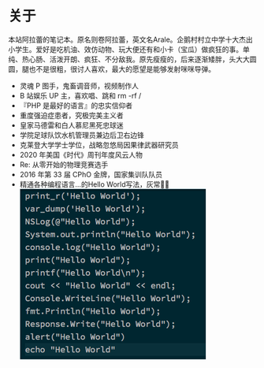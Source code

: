 
# 关于

本站阿拉蕾的笔记本。原名则卷阿拉蕾，英文名Arale。企鹅村村立中学十大杰出小学生。爱好是吃机油、效仿动物、玩大便还有和小卡（宝瓜）做疯狂的事。单纯、热心肠、活泼开朗、疯狂、不分敌我。原先瘦瘦的，后来逐渐矮胖，头大大圆圆，腿也不是很粗，很讨人喜欢，最大的愿望是能够发射咪咪导弹。

- 灵魂 P 图手，鬼畜调音师，视频制作人
- B 站娱乐 UP 主，喜欢唱、跳和 rm -rf /
- 『PHP 是最好的语言』的忠实信仰者
- 重度强迫症患者，究极完美主义者
- 皇家马德雷和白人慕尼黑死忠球迷
- 学院足球队饮水机管理员兼边后卫右边锋
- 克莱登大学学士学位，战略忽悠局因果律武器研究员
- 2020 年美国《时代》周刊年度风云人物
- Re: 从零开始的物理竞赛选手
- 2016 年第 33 届 CPhO 金牌，国家集训队队员
- 精通各种编程语言...的Hello World写法，灰常🐂🍺
![](../images/helloworld.png)
